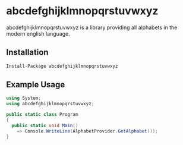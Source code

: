 # abcdefghijklmnopqrstuvwxyz
abcdefghijklmnopqrstuvwxyz is a library providing all alphabets in the modern english language.

## Installation
```ps
Install-Package abcdefghijklmnopqrstuvwxyz
```
## Example Usage

```cs
using System;
using abcdefghijklmnopqrstuvwxyz;

public static class Program
{
  public static void Main()
    => Console.WriteLine(AlphabetProvider.GetAlphabet());
}
```